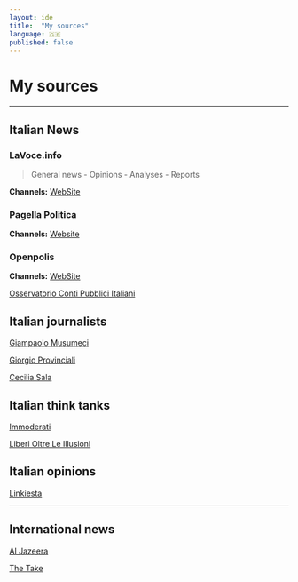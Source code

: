 ```yaml
---
layout: ide
title:  "My sources"
language: 🇬🇧
published: false
---
```


# My sources

---

## Italian News

### LaVoce.info
> General news - Opinions - Analyses - Reports

**Channels:** [WebSite](https://lavoce.info/)

### Pagella Politica

**Channels:** [Website](https://pagellapolitica.it/)

### Openpolis

**Channels:** [WebSite](https://www.openpolis.it/)

[Osservatorio Conti Pubblici Italiani](https://osservatoriocpi.unicatt.it/)

## Italian journalists

[Giampaolo Musumeci](http://giampaolomusumeci.com/)

[Giorgio Provinciali](https://laragione.eu/author/giorgio-provinciali/)

[Cecilia Sala](https://www.ilfoglio.it/author/Cecilia%20Sala)

## Italian think tanks

[Immoderati](https://www.liberioltreleillusioni.it/immoderati)

[Liberi Oltre Le Illusioni](https://www.liberioltreleillusioni.it/articoli)

## Italian opinions
[Linkiesta](https://www.linkiesta.it/)

---

## International news

[Al Jazeera](https://www.aljazeera.com/)

[The Take](https://www.aljazeera.com/audio/podcasts/the-take/)